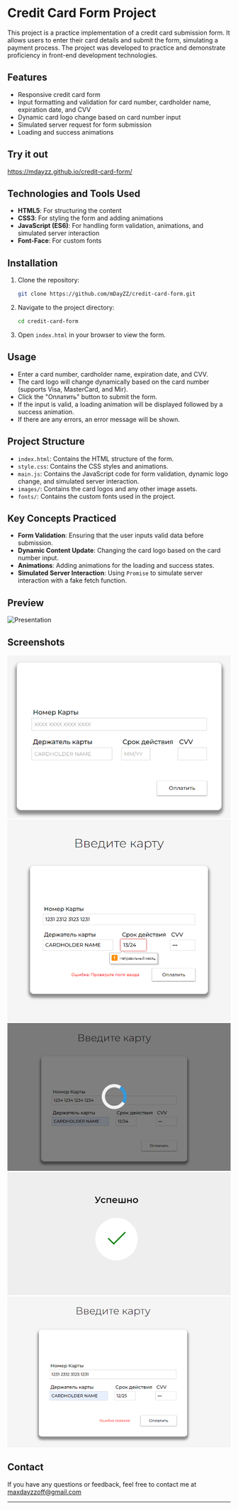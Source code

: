 # Credit Card Form Project

This project is a practice implementation of a credit card submission form. It allows users to enter their card details and submit the form, simulating a payment process. The project was developed to practice and demonstrate proficiency in front-end development technologies.

## Features

- Responsive credit card form
- Input formatting and validation for card number, cardholder name, expiration date, and CVV
- Dynamic card logo change based on card number input
- Simulated server request for form submission
- Loading and success animations

## Try it out
https://mdayzz.github.io/credit-card-form/

## Technologies and Tools Used

- **HTML5**: For structuring the content
- **CSS3**: For styling the form and adding animations
- **JavaScript (ES6)**: For handling form validation, animations, and simulated server interaction
- **Font-Face**: For custom fonts

## Installation

1. Clone the repository:
   ```bash
   git clone https://github.com/mDayZZ/credit-card-form.git
   ```
2. Navigate to the project directory:
   ```bash
   cd credit-card-form
   ```
3. Open `index.html` in your browser to view the form.

## Usage

- Enter a card number, cardholder name, expiration date, and CVV.
- The card logo will change dynamically based on the card number (supports Visa, MasterCard, and Mir).
- Click the "Оплатить" button to submit the form.
- If the input is valid, a loading animation will be displayed followed by a success animation.
- If there are any errors, an error message will be shown.

## Project Structure

- `index.html`: Contains the HTML structure of the form.
- `style.css`: Contains the CSS styles and animations.
- `main.js`: Contains the JavaScript code for form validation, dynamic logo change, and simulated server interaction.
- `images/`: Contains the card logos and any other image assets.
- `fonts/`: Contains the custom fonts used in the project.

## Key Concepts Practiced

- **Form Validation**: Ensuring that the user inputs valid data before submission.
- **Dynamic Content Update**: Changing the card logo based on the card number input.
- **Animations**: Adding animations for the loading and success states.
- **Simulated Server Interaction**: Using `Promise` to simulate server interaction with a fake fetch function.

## Preview
![Presentation](./screenshots/card-form.gif)

## Screenshots

![Form Initial](./screenshots/card-form-initial.png)
![Form Input Error](./screenshots/card-form-input-error.png)
![Loading Animation](./screenshots/card-form-loading.png)
![Success](./screenshots/card-form-success.png)
![Server Error](./screenshots/card-form-server-error.png)

## Contact

If you have any questions or feedback, feel free to contact me at [maxdayzzoff@gmail.com](mailto:maxdayzzoff@gmail.com)

---
